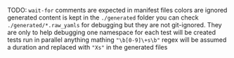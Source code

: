 
TODO: `wait-for` comments are expected in manifest files
colors are ignored
generated content is kept in the `./generated` folder
you can check `./generated/*.raw_yamls` for debugging but they are not git-ignored. They are only to help debugging
one namespace for each test will be created
tests run in parallel
anything mathing `"\b[0-9]\+s\b"` regex will be assumed a duration and replaced with `"Xs"` in the generated files

